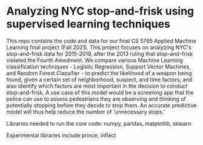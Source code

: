 # Analyzing NYC stop-and-frisk using supervised learning techniques 

This repo contains the code and data for our final CS 5785 Applied Machine Learning final project (Fall 2021). This project focuses on analyzing NYC's stop-and-frisk data for 2015-2019, after the 2013 ruling that stop-and-frisk violated the Fourth Amedment. We compare various Machine Learning classification techniques - Logistic Regression, Support Vector Machines, and Random Forest Classifier - to predict the likelihood of a weapon being found, given a certain set of neighborhood, suspect, and time factors, and also identify which factors are most important in the decision to conduct stop-and-frisk. A use case of this model would be a screening app that the police can use to assess pedestrians they are observing and thinking of potentially stopping before they decide to stop them. An accurate predictive model will thus help reduce the number of ‘unnecessary stops.’   

Libraries needed to run the core code: numpy, pandas, matplotlib, sklearn

Experimental libraries include prince, inflect
